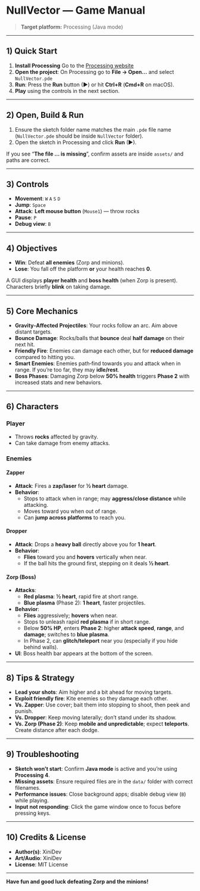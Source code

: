 # NullVector — Game Manual

> **Target platform:** Processing (Java mode)

---

## 1) Quick Start

1. **Install Processing** Go to the [Processing website](https://processing.org/download)
2. **Open the project**: On Processing go to **File → Open…** and select `NullVector.pde`
3. **Run**: Press the **Run** button (▶) or hit **Ctrl+R** (**Cmd+R** on macOS).  
4. **Play** using the controls in the next section.

---

## 2) Open, Build & Run

1. Ensure the sketch folder name matches the main `.pde` file name (`NullVector.pde` should be inside `NullVector` folder).
2. Open the sketch in Processing and click **Run** (▶).

If you see “**The file … is missing**”, confirm assets are inside `assets/` and paths are correct.

---

## 3) Controls

- **Movement**: `W` `A` `S` `D`  
- **Jump**: `Space`  
- **Attack**: **Left mouse button** (`Mouse1`) — throw rocks  
- **Pause**: `P`  
- **Debug view**: `B`

---

## 4) Objectives

- **Win**: Defeat **all enemies** (Zorp and minions).  
- **Lose**: You fall off the platform **or** your health reaches **0**.

A GUI displays **player health** and **boss health** (when Zorp is present). Characters briefly **blink** on taking damage.

---

## 5) Core Mechanics

- **Gravity‑Affected Projectiles**: Your rocks follow an arc. Aim above distant targets.  
- **Bounce Damage**: Rocks/balls that **bounce** deal **half damage** on their next hit.  
- **Friendly Fire**: Enemies can damage each other, but for **reduced damage** compared to hitting you.  
- **Smart Enemies**: Enemies path‑find towards you and attack when in range. If you’re too far, they may **idle/rest**.  
- **Boss Phases**: Damaging Zorp below **50% health** triggers **Phase 2** with increased stats and new behaviors.

---

## 6) Characters

### Player
- Throws **rocks** affected by gravity.  
- Can take damage from enemy attacks.

### Enemies

#### Zapper
- **Attack**: Fires a **zap/laser** for **½ heart** damage.  
- **Behavior**:  
  - Stops to attack when in range; may **aggress/close distance** while attacking.  
  - Moves toward you when out of range.  
  - Can **jump across platforms** to reach you.

#### Dropper
- **Attack**: Drops a **heavy ball** directly above you for **1 heart**.  
- **Behavior**:  
  - **Flies** toward you and **hovers** vertically when near.  
  - If the ball hits the ground first, stepping on it deals **½ heart**.

#### Zorp (Boss)
- **Attacks**:  
  - **Red plasma**: **½ heart**, rapid fire at short range.  
  - **Blue plasma** (Phase 2): **1 heart**, faster projectiles.  
- **Behavior**:  
  - **Flies** aggressively; **hovers** when near.  
  - Stops to unleash rapid **red plasma** if in short range.  
  - Below **50% HP**, enters **Phase 2**: higher **attack speed**, **range**, and **damage**; switches to **blue plasma**.  
  - In Phase 2, can **glitch/teleport** near you (especially if you hide behind walls).  
- **UI**: Boss health bar appears at the bottom of the screen.

---

## 8) Tips & Strategy

- **Lead your shots**: Aim higher and a bit ahead for moving targets.  
- **Exploit friendly fire**: Kite enemies so they damage each other.  
- **Vs. Zapper**: Use cover; bait them into stopping to shoot, then peek and punish.  
- **Vs. Dropper**: Keep moving laterally; don’t stand under its shadow.  
- **Vs. Zorp (Phase 2)**: Keep **mobile and unpredictable**; expect **teleports**. Create distance after each dodge.

---

## 9) Troubleshooting

- **Sketch won’t start**: Confirm **Java mode** is active and you’re using **Processing 4**.  
- **Missing assets**: Ensure required files are in the `data/` folder with correct filenames.  
- **Performance issues**: Close background apps; disable debug view (`B`) while playing.  
- **Input not responding**: Click the game window once to focus before pressing keys.

---

## 10) Credits & License

- **Author(s)**: XiniDev  
- **Art/Audio**: XiniDev  
- **License**: MIT License

---

**Have fun and good luck defeating Zorp and the minions!**
